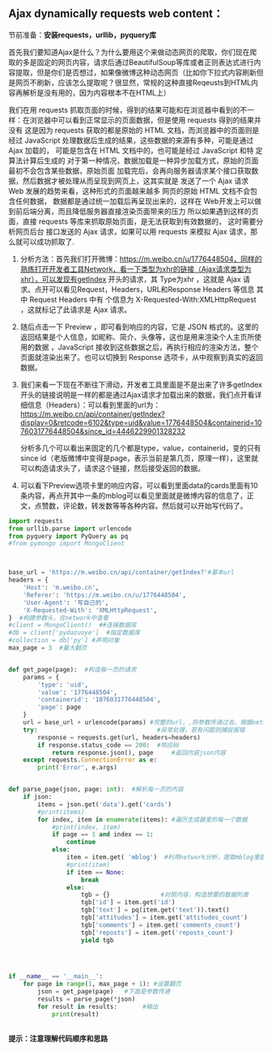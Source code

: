 ## Ajax dynamically requests web content：

节前准备：**安装requests，urllib，pyquery库**



首先我们要知道Ajax是什么？为什么要用这个来做动态网页的爬取，你们现在爬取的多是固定的网页内容，请求后通过BeautifulSoup等库或者正则表达式进行内容提取，但是你们是否想过，如果像微博这种动态网页（比如你下拉式内容刷新但是网页不刷新，应该怎么提取呢？很显然，常规的这种直接Reqeusts到HTML内容再解析是没有用的，因为内容根本不在HTML上）

我们在用 requests 抓取页面的时候，得到的结果可能和在浏览器中看到的不一样：在浏览器中可以看到正常显示的页面数据，但是使用 requests 得到的结果并没有 这是因为 requests 获取的都是原始的 HTML 文档，而浏览器中的页面则是经过 JavaScript 处理数据后生成的结果，这些数据的来源有多种，可能是通过 Ajax 加载的， 可能是包含在 HTML 文档中的，也可能是经过 JavaScript 和特 定算法计算后生成的 对于第一种情况，数据加载是一种异步加载方式，原始的页面最初不会包含某些数据，原始页面 加载完后，会再向服务器请求某个接口获取数据，然后数据才被处理从而呈现到网页上，这其实就是 发送了一个 Ajax 请求 Web 发展的趋势来看，这种形式的页面越来越多 网页的原始 HTML 文档不会包含任何数据， 数据都是通过统一加载后再呈现出来的，这样在 Web开发上可以做到前后端分离，而且降低服务器直接渲染页面带来的压力 所以如果遇到这样的页面，直接 requests 等库来抓取原始页面，是无法获取到有效数据的， 这时需要分析网页后台 接口发送的 Ajax 请求，如果可以用 requests 来模拟 Ajax 请求，那么就可以成功抓取了.



1. 分析方法：首先我们打开微博：https://m.weibo.cn/u/1776448504，同样的熟练打开开发者工具Network，看一下类型为xhr的链接（Ajax请求类型为xhr），可以发现有getlndex 开头的请求，其 Type为xhr ，这就是 Ajax 请求。点开可以看见Request，Headers，URL和Response Headers 等信息 其中 Request Headers 中有 个信息为 X-Requested-With:XMLHttpRequest ，这就标记了此请求是 Ajax 请求。

2. 随后点击一下 Preview ，即可看到响应的内容，它是 JSON 格式的。这里的返回结果是个人信息，如昵称、简介、头像等，这也是用来渲染个人主页所使用的数据 ，JavaScript 接收到这些数据之后，再执行相应的渲染方法，整个页面就渲染出来了。也可以切换到 Response 选项卡，从中观察到真实的返回数据。

3. 我们来看一下现在不断往下滑动，开发者工具里面是不是出来了许多getIndex开头的链接说明是一样的都是通过Ajax请求才加载出来的数据，我们点开看详细信息（Headers）：可以看到里面的url为：https://m.weibo.cn/api/container/getIndex?display=0&retcode=6102&type=uid&value=1776448504&containerid=1076031776448504&since_id=4446229901328232

   分析多几个可以看出来固定的几个都是type，value，containerid，变的只有since id（老版微博中变得是page，表示当前是第几页，原理一样），这里就可以构造请求头了，请求这个链接，然后接受返回的数据。

4. 可以看下Preview选项卡里的响应内容，可以看到里面data的cards里面有10条内容，再点开其中一条的mblog可以看见里面就是微博内容的信息了，正文，点赞数，评论数，转发数等等各种内容。然后就可以开始写代码了。

   



```python
import requests
from urllib.parse import urlencode
from pyquery import PyQuery as pq
#from pymongo import MongoClient



base_url = 'https://m.weibo.cn/api/container/getIndex?'#基本url
headers = {
    'Host': 'm.weibo.cn',
    'Referer': 'https://m.weibo.cn/u/1776448504',
    'User-Agent': '写自己的',
    'X-Requested-With': 'XMLHttpRequest',
}  #构建参数头，在network中查看
#client = MongoClient()  ##连接数据库
#db = client['pydazuoye']  #指定数据库
#collection = db['py'] #声明对象
max_page = 3  #最大翻页


def get_page(page):  #构造每一页的请求
    params = {
        'type': 'uid',
        'value': '1776448504',
        'containerid': '1076031776448504',
        'page': page
    }
    url = base_url + urlencode(params) #完整的url，,将参数传递过去，根据network发现
    try:                                 #异常处理，若有问题则捕捉报错
        response = requests.get(url, headers=headers)
        if response.status_code == 200:  #响应码
            return response.json(), page     #返回内容json内容
    except requests.ConnectionError as e:
        print('Error', e.args)


def parse_page(json, page: int):  #解析每一页的内容
    if json:
        items = json.get('data').get('cards')
        #print(items)
        for index, item in enumerate(items): #遍历生成器里的每一个数据
            #print(index, item)
            if page == 1 and index == 1:
                continue
            else:
                item = item.get( 'mblog')  #利用network分析，提取mblog里面的内容
                #print(item)
                if item == None:
                    break
                else:
                    tgb = {}              #对照内容，构造想要的数据列表
                    tgb['id'] = item.get('id')
                    tgb['text'] = pq(item.get('text')).text()
                    tgb['attitudes'] = item.get('attitudes_count')
                    tgb['comments'] = item.get('comments_count')
                    tgb['reposts'] = item.get('reposts_count')
                    yield tgb
                



if __name__ == '__main__':
    for page in range(1, max_page + 1): #设置翻页
        json = get_page(page)   #下面是参数传递
        results = parse_page(*json)
        for result in results:       #输出
            print(result)
            
```

**提示：注意理解代码顺序和思路**

